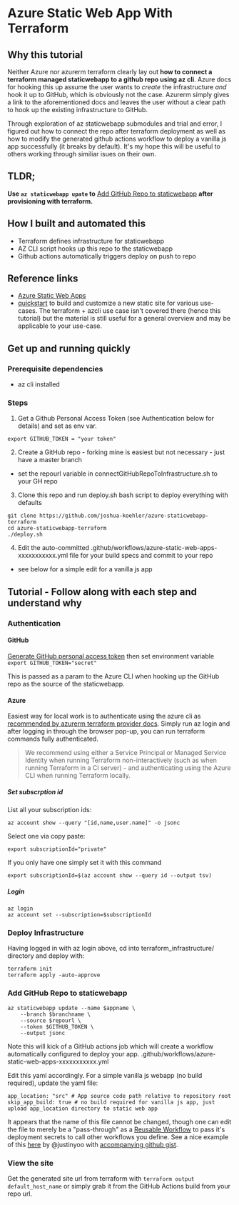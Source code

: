 # Azure Static Web App With Terraform

## Why this tutorial
Neither Azure nor azurerm terraform clearly lay out **how to connect a terraform managed staticwebapp to a github repo using az cli**.  Azure docs for hooking this up assume the user wants to _create_ the infrastructure _and_ hook it up to GitHub, which is obviously not the case.  Azurerm simply gives a link to the aforementioned docs and leaves the user without a clear path to hook up the existing infrastructure to GitHub. 

Through exploration of az staticwebapp submodules and trial and error, I figured out how to connect the repo after terraform deployment as well as how to modify the generated github actions workflow to deploy a vanilla js app successfully (it breaks by default).  It's my hope this will be useful to others working through similiar isues on their own.

## TLDR; 
**Use `az staticwebapp upate` to** [Add GitHub Repo to staticwebapp](https://github.com/joshua-koehler/azure-staticwebapp-terraform#add-github-repo-to-staticwebapp) **after provisioning with terraform.**

## How I built and automated this
* Terraform defines infrastructure for staticwebapp
* AZ CLI script hooks up this repo to the staticwebapp
* Github actions automatically triggers deploy on push to repo

## Reference links
* [Azure Static Web Apps](https://docs.microsoft.com/azure/static-web-apps/overview) 
* [quickstart](https://docs.microsoft.com/azure/static-web-apps/getting-started?tabs=vanilla-javascript) to build and customize a new static site for various use-cases.  The terraform + azcli use case isn't covered there (hence this tutorial) but the material is still useful for a general overview and may be applicable to your use-case.

## Get up and running quickly 
### Prerequisite dependencies
- az cli installed

### Steps

1. Get a Github Personal Access Token (see Authentication below for details) and set as env var.
```
export GITHUB_TOKEN = "your token" 
```

2. Create a GitHub repo - forking mine is easiest but not necessary - just have a master branch
  - set the repourl variable in connectGitHubRepoToInfrastructure.sh to your GH repo

3. Clone this repo and run deploy.sh bash script to deploy everything with defaults
```
git clone https://github.com/joshua-koehler/azure-staticwebapp-terraform
cd azure-staticwebapp-terraform
./deploy.sh
```

4. Edit the auto-committed .github/workflows/azure-static-web-apps-xxxxxxxxxxx.yml file for your build specs and commit to your repo
  - see below for a simple edit for a vanilla js app 

## Tutorial - Follow along with each step and understand why

### Authentication

#### GitHub
[Generate GitHub personal access token](https://docs.github.com/en/enterprise-server@3.4/authentication/keeping-your-account-and-data-secure/creating-a-personal-access-token) then set environment variable `export GITHUB_TOKEN="secret"`

This is passed as a param to the Azure CLI when hooking up the GitHub repo as the source of the staticwebapp.

#### Azure
Easiest way for local work is to authenticate using the azure cli as [recommended by azurerm terraform provider docs](https://registry.terraform.io/providers/hashicorp/azurerm/latest/docs/guides/azure_cli).  Simply run az login and after logging in through the browser pop-up, you can run terraform commands fully authenticated.

> We recommend using either a Service Principal or Managed Service Identity when running Terraform non-interactively (such as when running Terraform in a CI server) - and authenticating using the Azure CLI when running Terraform locally.


##### Set subscrption id
List all your subscription ids:
```
az account show --query "[id,name,user.name]" -o jsonc
```

Select one via copy paste:
```
export subscriptionId="private"
```

If you only have one simply set it with this command
```
export subscriptionId=$(az account show --query id --output tsv)
```

##### Login

```
az login
az account set --subscription=$subscriptionId
```

### Deploy Infrastructure

Having logged in with az login above, cd into terraform_infrastructure/ directory and deploy with:
```
terraform init
terraform apply -auto-approve
```

### Add GitHub Repo to staticwebapp
```
az staticwebapp update --name $appname \
	--branch $branchname \
	--source $repourl \
	--token	$GITHUB_TOKEN \
	--output jsonc 
```

Note this will kick of a GitHub actions job which will create a workflow automatically configured to deploy your app.
.github/workflows/azure-static-web-apps-xxxxxxxxxxx.yml

Edit this yaml accordingly.  For a simple vanilla js webapp (no build required), update the yaml file:
```
app_location: "src" # App source code path relative to repository root
skip_app_build: true # no build required for vanilla js app, just upload app_location directory to static web app

```

It appears that the name of this file cannot be changed, though one can edit the file to merely be a "pass-through" as a [Reusable Workflow](https://docs.github.com/en/actions/learn-github-actions/reusing-workflows) to pass it's deployment secrets to call other workflows you define.  See a nice example of this [here](https://devkimchi.com/2021/12/01/refactoring-aswa-github-actions-workflow/) by @justinyoo with [accompanying github gist](https://gist.github.com/justinyoo/3f8de0ebaff5bdd7e41c961ed37b5b53).

### View the site
Get the generated site url from terraform with 
`terraform output default_host_name` or simply grab it from the GitHub Actions build from your repo url.
